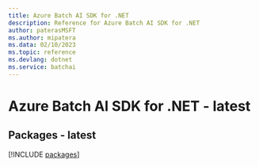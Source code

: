 ```yaml
---
title: Azure Batch AI SDK for .NET
description: Reference for Azure Batch AI SDK for .NET
author: paterasMSFT
ms.author: mipatera
ms.data: 02/10/2023
ms.topic: reference
ms.devlang: dotnet
ms.service: batchai
---
```

# Azure Batch AI SDK for .NET - latest
## Packages - latest
[!INCLUDE [packages](batch-ai-index.md)]